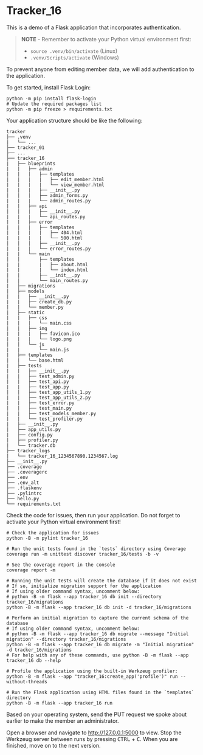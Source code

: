 # Tracker_16

This is a demo of a Flask application that incorporates authentication.

> **NOTE** - Remember to activate your Python virtual environment first:
>
> - `source .venv/bin/activate` (Linux)
> - `.venv/Scripts/activate` (Windows)

To prevent anyone from editing member data, we will add authentication to the application.

To get started, install Flask Login:

```shell
python -m pip install flask-login
# Update the required packages list
python -m pip freeze > requirements.txt
```

Your application structure should be like the following:

```text
tracker
├── .venv
|   └── ...
├── tracker_01
├── ...
├── tracker_16
|   ├── blueprints
|   |   ├── admin
|   |   |   ├── templates
|   |   |   |   ├── edit_member.html
|   |   |   |   └── view_member.html
|   |   |   ├── __init__.py
|   |   |   ├── admin_forms.py
|   |   |   └── admin_routes.py
|   |   ├── api
|   |   |   ├── __init__.py
|   |   |   └── api_routes.py
|   |   ├── error
|   |   |   ├── templates
|   |   |   |   ├── 404.html
|   |   |   |   └── 500.html
|   |   |   ├── __init__.py
|   |   |   └── error_routes.py
|   |   └── main
|   |       ├── templates
|   |       |   ├── about.html
|   |       |   └── index.html
|   |       ├── __init__.py
|   |       └── main_routes.py
|   ├── migrations
|   ├── models
|   |   ├── __init__.py
|   |   ├── create_db.py
|   |   └── member.py
|   ├── static
|   |   ├── css
|   |   |   └── main.css
|   |   ├── img
|   |   |   ├── favicon.ico
|   |   |   └── logo.png
|   |   └── js
|   |       └── main.js
|   ├── templates
|   |   └── base.html
|   ├── tests
|   |   ├── __init__.py
|   |   ├── test_admin.py
|   |   ├── test_api.py
|   |   ├── test_app.py
|   |   ├── test_app_utils_1.py
|   |   ├── test_app_utils_2.py
|   |   ├── test_error.py
|   |   ├── test_main.py
|   |   ├── test_models_member.py
|   |   └── test_profiler.py
|   ├── __init__.py
|   ├── app_utils.py
|   ├── config.py
|   ├── profiler.py
|   └── tracker.db
├── tracker_logs
|   └── tracker_16_1234567890.1234567.log
├── __init__.py
├── .coverage
├── .coveragerc
├── .env
├── .env_alt
├── .flaskenv
├── .pylintrc
├── hello.py
└── requirements.txt
```

Check the code for issues, then run your application. Do not forget to activate your Python virtual environment first!

```shell
# Check the application for issues
python -B -m pylint tracker_16

# Run the unit tests found in the `tests` directory using Coverage
coverage run -m unittest discover tracker_16/tests -b -v

# See the coverage report in the console
coverage report -m

# Running the unit tests will create the database if it does not exist
# If so, initialize migration support for the application
# If using older command syntax, uncomment below:
# python -B -m flask --app tracker_16 db init --directory tracker_16/migrations
python -B -m flask --app tracker_16 db init -d tracker_16/migrations

# Perform an initial migration to capture the current schema of the database
# If using older command syntax, uncomment below:
# python -B -m flask --app tracker_16 db migrate --message "Initial migration" --directory tracker_16/migrations
python -B -m flask --app tracker_16 db migrate -m "Initial migration" -d tracker_16/migrations
# For help with any of these commands, use python -B -m flask --app tracker_16 db --help

# Profile the application using the built-in Werkzeug profiler:
python -B -m flask --app "tracker_16:create_app('profile')" run --without-threads

# Run the Flask application using HTML files found in the `templates` directory
python -B -m flask --app tracker_16 run
```

Based on your operating system, send the PUT request we spoke about earlier to make the member an administrator.

Open a browser and navigate to <http://127.0.0.1:5000> to view. Stop the Werkzeug server between runs by pressing <kbd>CTRL</kbd> +  <kbd>C</kbd>. When you are finished, move on to the next version.
